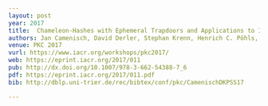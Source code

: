 ```yaml
---
layout: post
year: 2017
title:  Chameleon-Hashes with Ephemeral Trapdoors and Applications to Invisible Sanitizable Signatures
authors: Jan Camenisch, David Derler, Stephan Krenn, Henrich C. Pöhls, Kai Samelin, Daniel Slamanig
venue: PKC 2017
vurl: https://www.iacr.org/workshops/pkc2017/
web: https://eprint.iacr.org/2017/011
pub: http://dx.doi.org/10.1007/978-3-662-54388-7_6
pdf: https://eprint.iacr.org/2017/011.pdf
bib: http://dblp.uni-trier.de/rec/bibtex/conf/pkc/CamenischDKPSS17

---
```


